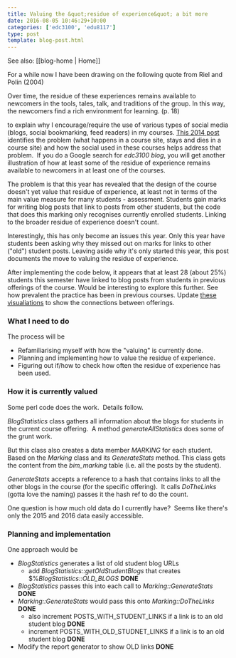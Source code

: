 ```yaml
---
title: Valuing the &quot;residue of experience&quot; a bit more
date: 2016-08-05 10:46:29+10:00
categories: ['edc3100', 'edu8117']
type: post
template: blog-post.html
---
```


See also: [[blog-home | Home]]

For a while now I have been drawing on the following quote from Riel and Polin (2004)

Over time, the residue of these experiences remains available to newcomers in the tools, tales, talk, and traditions of the group. In this way, the newcomers find a rich environment for learning. (p. 18)

to explain why I encourage/require the use of various types of social media (blogs, social bookmarking, feed readers) in my courses. [This 2014 post](/blog2/2014/08/15/joining-the-swarm-what-a-course-might-be/) identifies the problem (what happens in a course site, stays and dies in a course site) and how the social used in these courses helps address that problem.  If you do a Google search for _edc3100 blog_, you will get another illustration of how at least some of the residue of experience remains available to newcomers in at least one of the courses.

The problem is that this year has revealed that the design of the course doesn't yet value that residue of experience, at least not in terms of the main value measure for many students - assessment. Students gain marks for writing blog posts that link to posts from other students, but the code that does this marking only recognises currently enrolled students. Linking to the broader residue of experience doesn't count.

Interestingly, this has only become an issues this year. Only this year have students been asking why they missed out on marks for links to other ("old") student posts. Leaving aside why it's only started this year, this post documents the move to valuing the residue of experience.

After implementing the code below, it appears that at least 28 (about 25%) students this semester have linked to blog posts from students in previous offerings of the course. Would be interesting to explore this further. See how prevalent the practice has been in previous courses. Update [these visualiations](/blog2/2013/03/18/visualising-the-blog-network-of-edc3100-students/) to show the connections between offerings.

### What I need to do

The process will be

- Refamiliarising myself with how the "valuing" is currently done.
- Planning and implementing how to value the residue of experience.
- Figuring out if/how to check how often the residue of experience has been used.

### How it is currently valued

Some perl code does the work.  Details follow.

_BlogStatistics_ class gathers all information about the blogs for students in the current course offering.  A method _generateAllStatistics_ does some of the grunt work.

But this class also creates a data member _MARKING_ for each student. Based on the _Marking_ class and its _GenerateStats_ method. This class gets the content from the _bim\_marking_ table (i.e. all the posts by the student).

_GenerateStats_ accepts a reference to a hash that contains links to all the other blogs in the course (for the specific offering).  It calls _DoTheLinks_ (gotta love the naming) passes it the hash ref to do the count.

One question is how much old data do I currently have?  Seems like there's only the 2015 and 2016 data easily accessible.

### Planning and implementation

One approach would be

- _BlogStatistics_ generates a list of old student blog URLs
    - add _BlogStatistics::getOldStudentBlogs_ that creates $%_BlogStatistics::OLD\_BLOGS_ **DONE**
- _BlogStatistics_ passes this into each call to _Marking::GenerateStats_  **DONE**
- _Marking::GenerateStats_ would pass this onto _Marking::DoTheLinks_ **DONE**
    - also increment POSTS\_WITH\_STUDENT\_LINKS if a link is to an old student blog **DONE**
    - increment POSTS\_WITH\_OLD\_STUDNET\_LINKS if a link is to an old student blog **DONE**
- Modify the report generator to show OLD links **DONE**